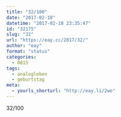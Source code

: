```yaml
---
title: "32/100"
date: "2017-02-18"
datetime: "2017-02-18 23:35:47"
id: "32175"
slug: "32"
url: "https://eay.cc/2017/32/"
author: "eay"
format: "status"
categories:
  - 0815
tags:
  - analogleben
  - geburtstag
meta:
  - yourls_shorturl: "http://eay.li/2wo"
---
```


32/100
